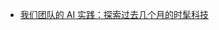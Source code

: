 - [我们团队的 AI 实践：探索过去几个月的时髦科技](https://quail.ink/lyric/p/our-ai-practice-exploring-trendy-technology-of-the-past-few-months)